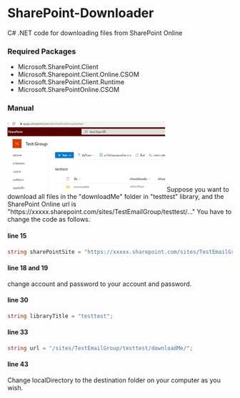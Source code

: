 # SharePoint-Downloader
C# .NET code for downloading files from SharePoint Online

### Required Packages
- Microsoft.SharePoint.Client
- Microsoft.Sharepoint.Client.Online.CSOM
- Microsoft.SharePoint.Client.Runtime
- Microsoft.SharePointOnline.CSOM

### Manual
<img src="https://github.com/endowp/SharePoint-Downloader/blob/main/image/site_screenshot.jpg" width=70% hight=70%>
Suppose you want to download all files in the "downloadMe" folder in "testtest" library, and the SharePoint  Online url is "https:<span></span>//xxxxx.sharepoint.com/sites/TestEmailGroup/testtest/..." You have to change the code as follows. 

#### line 15
``` C#
string sharePointSite = "https://xxxxx.sharepoint.com/sites/TestEmailGroup/";
```

#### line 18 and 19 
change account and password to your account and password.

#### line 30
``` C#
string libraryTitle = "testtest";
```

#### line 33 
``` C#
string url = "/sites/TestEmailGroup/testtest/downloadMe/";
```

#### line 43 
Change localDirectory to the destination folder on your computer as you wish.
